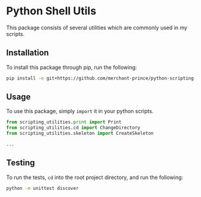 # Python Shell Utils

This package consists of several utilities which are commonly used in my
scripts.


## Installation

To install this package through pip, run the following:

```sh
pip install -e git+https://github.com/merchant-prince/python-scripting-utilities#egg=scripting-utilities
```


## Usage

To use this package, simply ```import``` it in your python scripts.

```python
from scripting_utilities.print import Print
from scripting_utilities.cd import ChangeDirectory
from scripting_utilities.skeleton import CreateSkeleton

...
```

## Testing

To run the tests, ```cd``` into the root project directory, and run the following:

```sh
python -m unittest discover
```
